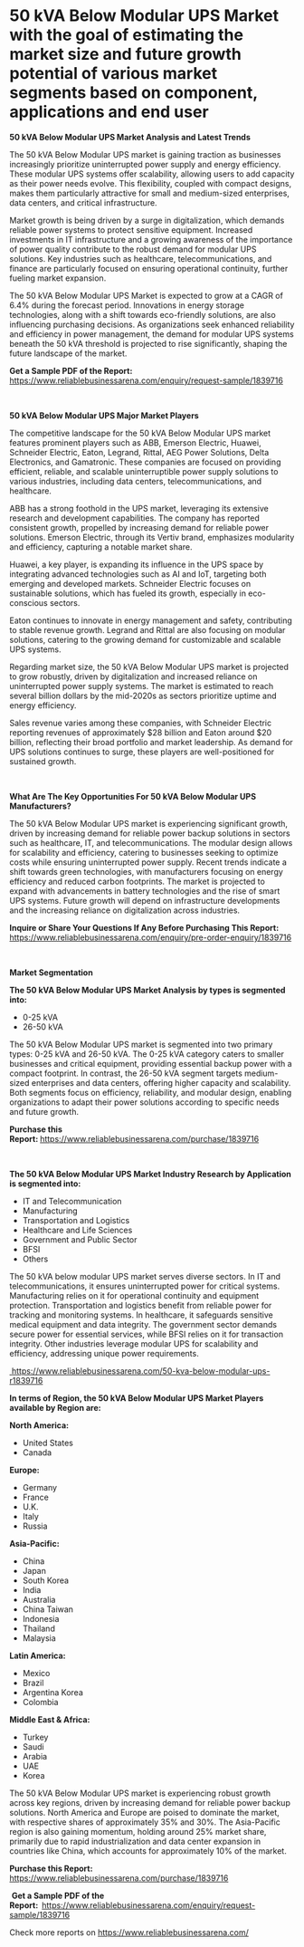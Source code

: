 <p><h1>50 kVA Below Modular UPS Market with the goal of estimating the market size and future growth potential of various market segments based on component, applications and end user</h1></p><p><strong>50 kVA Below Modular UPS Market Analysis and Latest Trends</strong></p>
<p><p>The 50 kVA Below Modular UPS market is gaining traction as businesses increasingly prioritize uninterrupted power supply and energy efficiency. These modular UPS systems offer scalability, allowing users to add capacity as their power needs evolve. This flexibility, coupled with compact designs, makes them particularly attractive for small and medium-sized enterprises, data centers, and critical infrastructure.</p><p>Market growth is being driven by a surge in digitalization, which demands reliable power systems to protect sensitive equipment. Increased investments in IT infrastructure and a growing awareness of the importance of power quality contribute to the robust demand for modular UPS solutions. Key industries such as healthcare, telecommunications, and finance are particularly focused on ensuring operational continuity, further fueling market expansion.</p><p>The 50 kVA Below Modular UPS Market is expected to grow at a CAGR of 6.4% during the forecast period. Innovations in energy storage technologies, along with a shift towards eco-friendly solutions, are also influencing purchasing decisions. As organizations seek enhanced reliability and efficiency in power management, the demand for modular UPS systems beneath the 50 kVA threshold is projected to rise significantly, shaping the future landscape of the market.</p></p>
<p><strong>Get a Sample PDF of the Report:&nbsp;</strong> <a href="https://www.reliablebusinessarena.com/enquiry/request-sample/1839716?utm_campaign=2304&utm_medium=2&utm_source=Github&utm_content=ia&utm_term=28022025&utm_id=50-kva-below-modular-ups">https://www.reliablebusinessarena.com/enquiry/request-sample/1839716</a></p>
<p>&nbsp;</p>
<p><strong>50 kVA Below Modular UPS Major Market Players</strong></p>
<p><p>The competitive landscape for the 50 kVA Below Modular UPS market features prominent players such as ABB, Emerson Electric, Huawei, Schneider Electric, Eaton, Legrand, Rittal, AEG Power Solutions, Delta Electronics, and Gamatronic. These companies are focused on providing efficient, reliable, and scalable uninterruptible power supply solutions to various industries, including data centers, telecommunications, and healthcare.</p><p>ABB has a strong foothold in the UPS market, leveraging its extensive research and development capabilities. The company has reported consistent growth, propelled by increasing demand for reliable power solutions. Emerson Electric, through its Vertiv brand, emphasizes modularity and efficiency, capturing a notable market share.</p><p>Huawei, a key player, is expanding its influence in the UPS space by integrating advanced technologies such as AI and IoT, targeting both emerging and developed markets. Schneider Electric focuses on sustainable solutions, which has fueled its growth, especially in eco-conscious sectors.</p><p>Eaton continues to innovate in energy management and safety, contributing to stable revenue growth. Legrand and Rittal are also focusing on modular solutions, catering to the growing demand for customizable and scalable UPS systems.</p><p>Regarding market size, the 50 kVA Below Modular UPS market is projected to grow robustly, driven by digitalization and increased reliance on uninterrupted power supply systems. The market is estimated to reach several billion dollars by the mid-2020s as sectors prioritize uptime and energy efficiency.</p><p>Sales revenue varies among these companies, with Schneider Electric reporting revenues of approximately $28 billion and Eaton around $20 billion, reflecting their broad portfolio and market leadership. As demand for UPS solutions continues to surge, these players are well-positioned for sustained growth.</p></p>
<p>&nbsp;</p>
<p><strong>What Are The Key Opportunities For 50 kVA Below Modular UPS Manufacturers?</strong></p>
<p><p>The 50 kVA Below Modular UPS market is experiencing significant growth, driven by increasing demand for reliable power backup solutions in sectors such as healthcare, IT, and telecommunications. The modular design allows for scalability and efficiency, catering to businesses seeking to optimize costs while ensuring uninterrupted power supply. Recent trends indicate a shift towards green technologies, with manufacturers focusing on energy efficiency and reduced carbon footprints. The market is projected to expand with advancements in battery technologies and the rise of smart UPS systems. Future growth will depend on infrastructure developments and the increasing reliance on digitalization across industries.</p></p>
<p><strong>Inquire or Share Your Questions If Any Before Purchasing This Report:</strong> <a href="https://www.reliablebusinessarena.com/enquiry/pre-order-enquiry/1839716?utm_campaign=2304&utm_medium=2&utm_source=Github&utm_content=ia&utm_term=28022025&utm_id=50-kva-below-modular-ups">https://www.reliablebusinessarena.com/enquiry/pre-order-enquiry/1839716</a></p>
<p>&nbsp;</p>
<p><strong>Market Segmentation</strong></p>
<p><strong>The 50 kVA Below Modular UPS Market Analysis by types is segmented into:</strong></p>
<p><ul><li>0-25 kVA</li><li>26-50 kVA</li></ul></p>
<p><p>The 50 kVA Below Modular UPS market is segmented into two primary types: 0-25 kVA and 26-50 kVA. The 0-25 kVA category caters to smaller businesses and critical equipment, providing essential backup power with a compact footprint. In contrast, the 26-50 kVA segment targets medium-sized enterprises and data centers, offering higher capacity and scalability. Both segments focus on efficiency, reliability, and modular design, enabling organizations to adapt their power solutions according to specific needs and future growth.</p></p>
<p><strong>Purchase this Report:&nbsp;</strong><a href="https://www.reliablebusinessarena.com/purchase/1839716?utm_campaign=2304&utm_medium=2&utm_source=Github&utm_content=ia&utm_term=28022025&utm_id=50-kva-below-modular-ups">https://www.reliablebusinessarena.com/purchase/1839716</a></p>
<p>&nbsp;</p>
<p><strong>The 50 kVA Below Modular UPS Market Industry Research by Application is segmented into:</strong></p>
<p><ul><li>IT and Telecommunication</li><li>Manufacturing</li><li>Transportation and Logistics</li><li>Healthcare and Life Sciences</li><li>Government and Public Sector</li><li>BFSI</li><li>Others</li></ul></p>
<p><p>The 50 kVA below modular UPS market serves diverse sectors. In IT and telecommunications, it ensures uninterrupted power for critical systems. Manufacturing relies on it for operational continuity and equipment protection. Transportation and logistics benefit from reliable power for tracking and monitoring systems. In healthcare, it safeguards sensitive medical equipment and data integrity. The government sector demands secure power for essential services, while BFSI relies on it for transaction integrity. Other industries leverage modular UPS for scalability and efficiency, addressing unique power requirements.</p></p>
<p><a href="https://www.reliablebusinessarena.com/50-kva-below-modular-ups-r1839716?utm_campaign=2304&utm_medium=2&utm_source=Github&utm_content=ia&utm_term=28022025&utm_id=50-kva-below-modular-ups">&nbsp;https://www.reliablebusinessarena.com/50-kva-below-modular-ups-r1839716</a></p>
<p><strong>In terms of Region, the 50 kVA Below Modular UPS Market Players available by Region are:</strong></p>
<p>
    <p> <strong> North America: </strong>
        <ul>
            <li>United States</li>
            <li>Canada</li>
        </ul>
        </p> 
    <p> <strong> Europe: </strong>
        <ul>
            <li>Germany</li>
            <li>France</li>
            <li>U.K.</li>
            <li>Italy</li>
            <li>Russia</li>
        </ul>
        </p> 
    <p> <strong> Asia-Pacific: </strong>
        <ul>
            <li>China</li>
            <li>Japan</li>
            <li>South Korea</li>
            <li>India</li>
            <li>Australia</li>
            <li>China Taiwan</li>
            <li>Indonesia</li>
            <li>Thailand</li>
            <li>Malaysia</li>
        </ul>
        </p> 
    <p> <strong> Latin America: </strong>
        <ul>
            <li>Mexico</li>
            <li>Brazil</li>
            <li>Argentina Korea</li>
            <li>Colombia</li>
        </ul>
        </p> 
    <p> <strong> Middle East & Africa: </strong>
        <ul>
            <li>Turkey</li>
            <li>Saudi</li>
            <li>Arabia</li>
            <li>UAE</li>
            <li>Korea</li>
        </ul>
    </p>
    </p>
<p><p>The 50 kVA Below Modular UPS market is experiencing robust growth across key regions, driven by increasing demand for reliable power backup solutions. North America and Europe are poised to dominate the market, with respective shares of approximately 35% and 30%. The Asia-Pacific region is also gaining momentum, holding around 25% market share, primarily due to rapid industrialization and data center expansion in countries like China, which accounts for approximately 10% of the market.</p></p>
<p><strong>Purchase this Report: </strong><a href="https://www.reliablebusinessarena.com/purchase/1839716?utm_campaign=2304&utm_medium=2&utm_source=Github&utm_content=ia&utm_term=28022025&utm_id=50-kva-below-modular-ups">https://www.reliablebusinessarena.com/purchase/1839716</a></p>
<p>&nbsp;<strong>Get a Sample PDF of the Report:&nbsp;&nbsp;</strong><a href="https://www.reliablebusinessarena.com/enquiry/request-sample/1839716?utm_campaign=2304&utm_medium=2&utm_source=Github&utm_content=ia&utm_term=28022025&utm_id=50-kva-below-modular-ups">https://www.reliablebusinessarena.com/enquiry/request-sample/1839716</a></p>
<p><strong></strong></p>
<p>Check more reports on <a href="https://www.reliablebusinessarena.com/?utm_campaign=2304&utm_medium=2&utm_source=Github&utm_content=ia&utm_term=28022025&utm_id=50-kva-below-modular-ups">https://www.reliablebusinessarena.com/</a></p>
